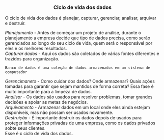 ### <center> Ciclo de vida dos dados </center>
O ciclo de vida dos dados é planejar, capturar, gerenciar, analisar, arquivar e destruir. <br>

*Planejamento* - Antes de começar um projeto de análise, durante o planejamento a empresa decide que tipo de dados precisa, como serão gerenciados ao longo do seu ciclo de vida, quem será o responsável por eles e os melhores resultados. <br>
*Capturar dados* - Aqui os dados são coletados de várias fontes diferentes e trazidos para organização. <br>

`Banco de dados é uma coleção de dados armazenados em um sistema de computador`

*Gerencimaneto* - Como cuidar dos dados? Onde armazenar? Quais ações tomadas para garantir que sejam mantidos de forma correta? Essa fase é muito importante para a limpeza de dados. <br>
*Analisar* - Os dados são usados para resolver problemas, tomar grandes decisões e apoiar as metas de negócios. <br>
*Arquivamento* - Armazenar dados em um local onde eles ainda estejam disponíveis, mas não possam ser usados novamente. <br>
*Destruição* - É importante destruir os dados depois de usados para proteger informações privadas de uma empresa, como os dados privados sobte seus clientes. <br>
Esse é o ciclo de vida dos dados. 